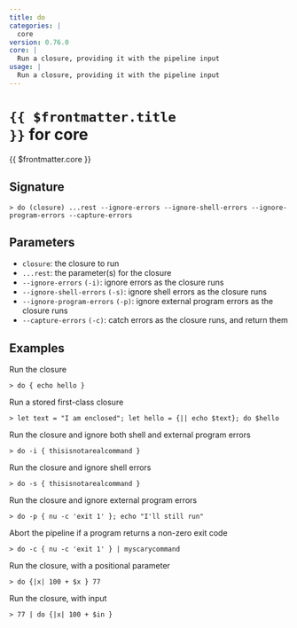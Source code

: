 ```yaml
---
title: do
categories: |
  core
version: 0.76.0
core: |
  Run a closure, providing it with the pipeline input
usage: |
  Run a closure, providing it with the pipeline input
---
```


# <code>{{ $frontmatter.title }}</code> for core

<div class='command-title'>{{ $frontmatter.core }}</div>

## Signature

```> do (closure) ...rest --ignore-errors --ignore-shell-errors --ignore-program-errors --capture-errors```

## Parameters

 -  `closure`: the closure to run
 -  `...rest`: the parameter(s) for the closure
 -  `--ignore-errors` `(-i)`: ignore errors as the closure runs
 -  `--ignore-shell-errors` `(-s)`: ignore shell errors as the closure runs
 -  `--ignore-program-errors` `(-p)`: ignore external program errors as the closure runs
 -  `--capture-errors` `(-c)`: catch errors as the closure runs, and return them

## Examples

Run the closure
```shell
> do { echo hello }
```

Run a stored first-class closure
```shell
> let text = "I am enclosed"; let hello = {|| echo $text}; do $hello
```

Run the closure and ignore both shell and external program errors
```shell
> do -i { thisisnotarealcommand }
```

Run the closure and ignore shell errors
```shell
> do -s { thisisnotarealcommand }
```

Run the closure and ignore external program errors
```shell
> do -p { nu -c 'exit 1' }; echo "I'll still run"
```

Abort the pipeline if a program returns a non-zero exit code
```shell
> do -c { nu -c 'exit 1' } | myscarycommand
```

Run the closure, with a positional parameter
```shell
> do {|x| 100 + $x } 77
```

Run the closure, with input
```shell
> 77 | do {|x| 100 + $in }
```
